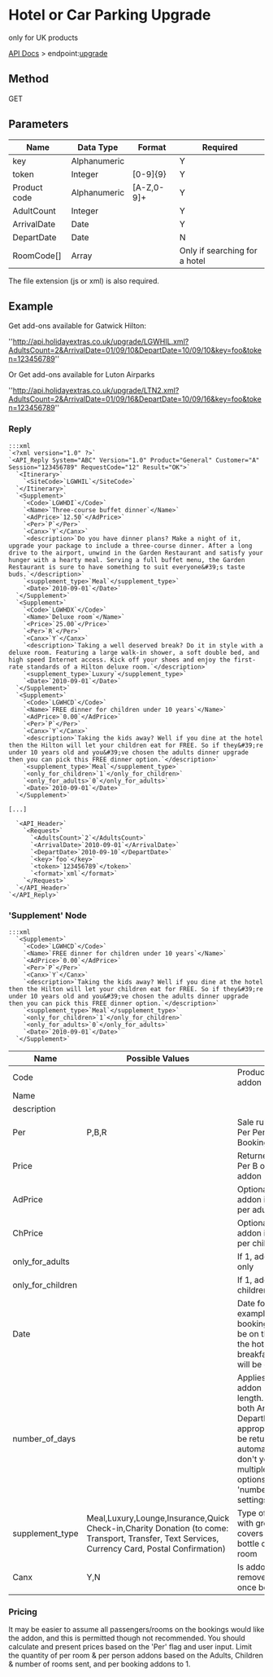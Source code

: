 # Hotel or Car Parking Upgrade

only for UK products

[API Docs](hxapi/) > endpoint:[upgrade](hxapi/upgrade)

## Method

GET






## Parameters

 | Name         | Data Type    | Format     | Required                      | 
 | ----         | ---------    | ------     | --------                      | 
 | key          | Alphanumeric |            | Y                             | 
 | token        | Integer      | [0-9]{9}   | Y                             | 
 | Product code | Alphanumeric | [A-Z,0-9]+ | Y                             | 
 | AdultCount   | Integer      |            | Y                             | 
 | ArrivalDate  | Date         |            | Y                             | 
 | DepartDate   | Date         |            | N                             | 
 | RoomCode[]   | Array        |            | Only if searching for a hotel | 



The file extension (js or xml) is also required.







## Example

Get add-ons available for Gatwick Hilton:

''http://api.holidayextras.co.uk/upgrade/LGWHIL.xml?AdultsCount=2&ArrivalDate=01/09/10&DepartDate=10/09/10&key=foo&token=123456789''

Or Get add-ons available for Luton Airparks

''http://api.holidayextras.co.uk/upgrade/LTN2.xml?AdultsCount=2&ArrivalDate=01/09/16&DepartDate=10/09/16&key=foo&token=123456789''


### Reply

	:::xml
	`<?xml version="1.0" ?>`
	`<API_Reply System="ABC" Version="1.0" Product="General" Customer="A" Session="123456789" RequestCode="12" Result="OK">`
	  `<Itinerary>`
	    `<SiteCode>`LGWHIL`</SiteCode>`
	  `</Itinerary>`
	  `<Supplement>`
	    `<Code>`LGWHDI`</Code>`
	    `<Name>`Three-course buffet dinner`</Name>`
	    `<AdPrice>`12.50`</AdPrice>`
	    `<Per>`P`</Per>`
	    `<Canx>`Y`</Canx>`
	    `<description>`Do you have dinner plans? Make a night of it, upgrade your package to include a three-course dinner. After a long drive to the airport, unwind in the Garden Restaurant and satisfy your hunger with a hearty meal. Serving a full buffet menu, the Garden Restaurant is sure to have something to suit everyone&#39;s taste buds.`</description>`
	    `<supplement_type>`Meal`</supplement_type>`
	    `<Date>`2010-09-01`</Date>`
	  `</Supplement>`
	  `<Supplement>`
	    `<Code>`LGWHDX`</Code>`
	    `<Name>`Deluxe room`</Name>`
	    `<Price>`25.00`</Price>`
	    `<Per>`R`</Per>`
	    `<Canx>`Y`</Canx>`
	    `<description>`Taking a well deserved break? Do it in style with a deluxe room. Featuring a large walk-in shower, a soft double bed, and high speed Internet access. Kick off your shoes and enjoy the first-rate standards of a Hilton deluxe room.`</description>`
	    `<supplement_type>`Luxury`</supplement_type>`
	    `<Date>`2010-09-01`</Date>`
	  `</Supplement>`
	  `<Supplement>`
	    `<Code>`LGWHCD`</Code>`
	    `<Name>`FREE dinner for children under 10 years`</Name>`
	    `<AdPrice>`0.00`</AdPrice>`
	    `<Per>`P`</Per>`
	    `<Canx>`Y`</Canx>`
	    `<description>`Taking the kids away? Well if you dine at the hotel then the Hilton will let your children eat for FREE. So if they&#39;re under 10 years old and you&#39;ve chosen the adults dinner upgrade then you can pick this FREE dinner option.`</description>`
	    `<supplement_type>`Meal`</supplement_type>`
	    `<only_for_children>`1`</only_for_children>`
	    `<only_for_adults>`0`</only_for_adults>`
	    `<Date>`2010-09-01`</Date>`
	  `</Supplement>`
	
	[...]  
	
	  `<API_Header>`
	    `<Request>`
	      `<AdultsCount>`2`</AdultsCount>`
	      `<ArrivalDate>`2010-09-01`</ArrivalDate>`
	      `<DepartDate>`2010-09-10`</DepartDate>`
	      `<key>`foo`</key>`
	      `<token>`123456789`</token>`
	      `<format>`xml`</format>`
	    `</Request>`
	  `</API_Header>`
	`</API_Reply>`


### 'Supplement' Node

	:::xml
	  `<Supplement>`
	    `<Code>`LGWHCD`</Code>`
	    `<Name>`FREE dinner for children under 10 years`</Name>`
	    `<AdPrice>`0.00`</AdPrice>`
	    `<Per>`P`</Per>`
	    `<Canx>`Y`</Canx>`
	    `<description>`Taking the kids away? Well if you dine at the hotel then the Hilton will let your children eat for FREE. So if they&#39;re under 10 years old and you&#39;ve chosen the adults dinner upgrade then you can pick this FREE dinner option.`</description>`
	    `<supplement_type>`Meal`</supplement_type>`
	    `<only_for_children>`1`</only_for_children>`
	    `<only_for_adults>`0`</only_for_adults>`
	    `<Date>`2010-09-01`</Date>`
	  `</Supplement>`


 | Name              | Possible Values                                                                                                                                | Notes                                                                                                                                                                                                                                                       | 
 | ----              | ---------------                                                                                                                                | -----                                                                                                                                                                                                                                                       | 
 | Code              |                                                                                                                                                | Product code for this addon                                                                                                                                                                                                                                 | 
 | Name              |                                                                                                                                                |                                                                                                                                                                                                                                                             | 
 | description       |                                                                                                                                                |                                                                                                                                                                                                                                                             | 
 | Per               | P,B,R                                                                                                                                          | Sale rule for addon (P = Per Person, B = Per Booking, R = Per Room)                                                                                                                                                                                         | 
 | Price             |                                                                                                                                                | Returned if addon is Per B or R - price per addon                                                                                                                                                                                                           | 
 | AdPrice           |                                                                                                                                                | Optionally returned if addon is per P - price per adult                                                                                                                                                                                                     | 
 | ChPrice           |                                                                                                                                                | Optionally returned if addon is per P - price per child                                                                                                                                                                                                     | 
 | only_for_adults   |                                                                                                                                                | If 1, addon is for adults only                                                                                                                                                                                                                              | 
 | only_for_children |                                                                                                                                                | If 1, addon is for children only                                                                                                                                                                                                                            | 
 | Date              |                                                                                                                                                | Date for addon - for example on a hotel booking, a dinner will be on the same date as the hotel stay, a breakfast or a lounge will be on the day after                                                                                                      | 
 | number_of_days    |                                                                                                                                                | Applies to insurance addon - maximum trip length. If you pass in both ArrivalDate and DepartDate, the most appropriate option will be returned automatically; if you don't you will get multiple insurance options with different 'number_of_days' settings | 
 | supplement_type   | Meal,Luxury,Lounge,Insurance,Quick Check-in,Charity Donation (to come: Transport, Transfer, Text Services, Currency Card, Postal Confirmation) | Type of addon, to help with grouping. "Luxury" covers options like bottle of champagne in room                                                                                                                                                              | 
 | Canx              | Y,N                                                                                                                                            | Is addon removeable/cancellable once booked                                                                                                                                                                                                                 | 

### Pricing

It may be easier to assume all passengers/rooms on the bookings would like the addon, and this is permitted though not recommended. You should calculate and present prices based on the 'Per' flag and user input. Limit the quantity of per room & per person addons based on the Adults, Children & number of rooms sent, and per booking addons to 1.
